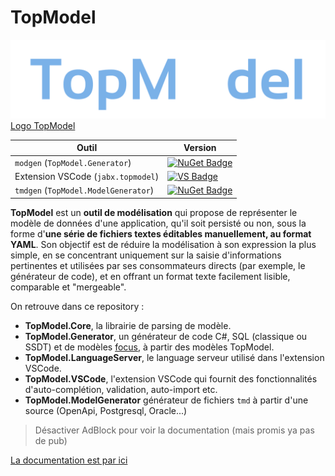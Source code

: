 # TopModel

![Logo TopModel](./docs/media/logo-Dark.svg#gh-dark-mode-only)[Logo TopModel](./docs/media/logo-light.svg#gh-light-mode-only)

| Outil                                | Version                                                                                                                                           |
| ------------------------------------ | ------------------------------------------------------------------------------------------------------------------------------------------------- |
| `modgen` (`TopModel.Generator`)      | [![NuGet Badge](https://badgen.net/nuget/v/TopModel.Generator)](https://www.nuget.org/packages/TopModel.Generator)                                |
| Extension VSCode (`jabx.topmodel`)   | [![VS Badge](https://vsmarketplacebadges.dev/version-short/jabx.topmodel.svg)](https://marketplace.visualstudio.com/items?itemName=JabX.topmodel) |
| `tmdgen` (`TopModel.ModelGenerator`) | [![NuGet Badge](https://badgen.net/nuget/v/TopModel.ModelGenerator)](https://www.nuget.org/packages/TopModel.ModelGenerator)                      |

**TopModel** est un **outil de modélisation** qui propose de représenter le modèle de données d'une application, qu'il soit persisté ou non, sous la forme d'**une série de fichiers textes éditables manuellement, au format YAML**. Son objectif est de réduire la modélisation à son expression la plus simple, en se concentrant uniquement sur la saisie d'informations pertinentes et utilisées par ses consommateurs directs (par exemple, le générateur de code), et en offrant un format texte facilement lisible, comparable et "mergeable".

On retrouve dans ce repository :

- **TopModel.Core**, la librairie de parsing de modèle.
- **TopModel.Generator**, un générateur de code C#, SQL (classique ou SSDT) et de modèles [focus](https://www.github.com/KleeGroup/focus4), à partir des modèles TopModel.
- **TopModel.LanguageServer**, le language serveur utilisé dans l'extension VSCode.
- **TopModel.VSCode**, l'extension VSCode qui fournit des fonctionnalités d'auto-complétion, validation, auto-import etc.
- **TopModel.ModelGenerator** générateur de fichiers `tmd` à partir d'une source (OpenApi, Postgresql, Oracle...)

> Désactiver AdBlock pour voir la documentation (mais promis ya pas de pub)

[La documentation est par ici](https://klee-contrib.github.io/topmodel)
